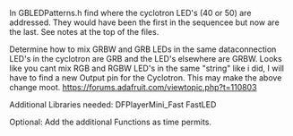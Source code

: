 In GBLEDPatterns.h find where the cyclotron LED's (40 or 50) are addressed. They would have been the first in the sequencee but now are the last. See notes at the top of the files.

Determine how to mix GRBW and GRB LEDs in the same dataconnection LED's in the cyclotron are GRB and the LED's elsewhere are GRBW.
  Looks like you cant mix RGB and RGBW LED's in the same "string" like i did, I will have to find a new Output pin for the Cyclotron. This may make the above change moot.
  https://forums.adafruit.com/viewtopic.php?t=110803

Additional Libraries needed:
DFPlayerMini_Fast
FastLED

Optional:
  Add the additional Functions as time permits.
